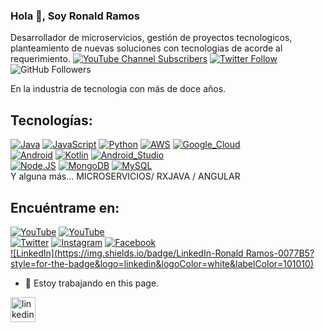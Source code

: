 ### Hola 👋, Soy Ronald Ramos

Desarrollador de microservicios, gestión de proyectos tecnologicos, planteamiento de nuevas soluciones con tecnologias de acorde al requerimiento.
[![YouTube Channel Subscribers](https://img.shields.io/youtube/channel/subscribers/UClj7pfMgJDIX3VvXr4QaxgQ?style=social)](https://youtube.com/RONALD1781?sub_confirmation=1)
[![Twitter Follow](https://img.shields.io/twitter/follow/Ronald1781?style=social)](https://twitter.com/Ronald1781)
![GitHub Followers](https://img.shields.io/github/stars/Ronald1781?style=social)

En la industria de tecnologia con más de doce años.

## Tecnologías:
[![Java](https://img.shields.io/badge/Java-007396?style=for-the-badge&logo=java&logoColor=white&labelColor=101010)]()
[![JavaScript](https://img.shields.io/badge/JavaScript-F7DF1E?style=for-the-badge&logo=javascript&logoColor=white&labelColor=101010)]()
[![Python](https://img.shields.io/badge/Python-yellow?style=for-the-badge&logo=python&logoColor=white&labelColor=101010)]()
[![AWS](https://img.shields.io/badge/AWS-232F3E?style=for-the-badge&logo=amazon-aws&logoColor=white&labelColor=101010)]()
[![Google_Cloud](https://img.shields.io/badge/Google_Cloud-4285F4?style=for-the-badge&logo=googlecloud&logoColor=white&labelColor=101010)]()
</br>
[![Android](https://img.shields.io/badge/Android-3DDC84?style=for-the-badge&logo=android&logoColor=white&labelColor=101010)]()
[![Kotlin](https://img.shields.io/badge/Kotlin-0095D5?style=for-the-badge&logo=kotlin&logoColor=white&labelColor=101010)]()
[![Android_Studio](https://img.shields.io/badge/Android_Studio-3DDC84?style=for-the-badge&logo=android-studio&logoColor=white&labelColor=101010)]()
</br>
[![Node.JS](https://img.shields.io/badge/Node.JS-339933?style=for-the-badge&logo=node.js&logoColor=white&labelColor=101010)]()
[![MongoDB](https://img.shields.io/badge/MongoDB-47A248?style=for-the-badge&logo=mongodb&logoColor=white&labelColor=101010)]()
[![MySQL](https://img.shields.io/badge/MySQL-4479A1?style=for-the-badge&logo=mysql&logoColor=white&labelColor=101010)]()
</br>
Y alguna más...
MICROSERVICIOS/ RXJAVA / ANGULAR
## Encuéntrame en:

[![YouTube](https://img.shields.io/badge/YouTube-Ronald1781_by_Ronald_Ramos-FF0000?style=for-the-badge&logo=youtube&logoColor=white&labelColor=101010)](https://youtube.com/@Ronald1781)
[![YouTube](https://img.shields.io/badge/YouTube-Mouredev_TV-FF0000?style=for-the-badge&logo=youtube&logoColor=white&labelColor=101010)](https://youtube.com/@Ronald1781)
</br>
[![Twitter](https://img.shields.io/badge/Twitter-@Ronald1781-1DA1F2?style=for-the-badge&logo=twitter&logoColor=white&labelColor=101010)](https://twitter.com/Ronald1781)
[![Instagram](https://img.shields.io/badge/Instagram-@Ronald1781-E4405F?style=for-the-badge&logo=instagram&logoColor=white&labelColor=101010)](https://instagram.com/Ronald1781)
[![Facebook](https://img.shields.io/badge/Facebook-@Ronald1781-1877F2?style=for-the-badge&logo=facebook&logoColor=white&labelColor=101010)](https://facebook.com/Ronald1781)
</br>
[![LinkedIn](https://img.shields.io/badge/LinkedIn-Ronald Ramos-0077B5?style=for-the-badge&logo=linkedin&logoColor=white&labelColor=101010)](https://www.linkedin.com/in/Ronald1781)


- 🔭 Estoy trabajando en this page. 


[<img src='https://cdn.jsdelivr.net/npm/simple-icons@3.0.1/icons/linkedin.svg' alt='linkedin' height='40'>](https://www.linkedin.com/in/https://www.linkedin.com/in/ronald-ramos-gutierrez-547a7038/)  

